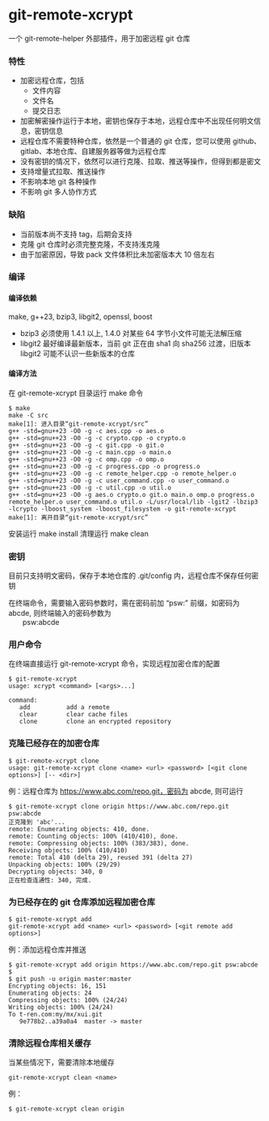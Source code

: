 # git-remote-xcrypt

一个 git-remote-helper 外部插件，用于加密远程 git 仓库

### 特性
- 加密远程仓库，包括
  - 文件内容
  - 文件名
  - 提交日志
- 加密解密操作运行于本地，密钥也保存于本地，远程仓库中不出现任何明文信息，密钥信息
- 远程仓库不需要特种仓库，依然是一个普通的 git 仓库，您可以使用 github、gitlab、本地仓库、自建服务器等做为远程仓库
- 没有密钥的情况下，依然可以进行克隆、拉取、推送等操作，但得到都是密文
- 支持增量式拉取、推送操作
- 不影响本地 git 各种操作
- 不影响 git 多人协作方式

### 缺陷
- 当前版本尚不支持 tag，后期会支持
- 克隆 git 仓库时必须完整克隆，不支持浅克隆
- 由于加密原因，导致 pack 文件体积比未加密版本大 10 倍左右

### 编译
#### 编译依赖
make, g++23, bzip3, libgit2, openssl, boost
- bzip3 必须使用 1.4.1 以上, 1.4.0 对某些 64 字节小文件可能无法解压缩
- libgit2 最好编译最新版本，当前 git 正在由 sha1 向 sha256 过渡，旧版本 libgit2 可能不认识一些新版本的仓库

#### 编译方法
在 git-remote-xcrypt 目录运行 make 命令
``` console
$ make
make -C src
make[1]: 进入目录“git-remote-xcrypt/src”
g++ -std=gnu++23 -O0 -g -c aes.cpp -o aes.o
g++ -std=gnu++23 -O0 -g -c crypto.cpp -o crypto.o
g++ -std=gnu++23 -O0 -g -c git.cpp -o git.o
g++ -std=gnu++23 -O0 -g -c main.cpp -o main.o
g++ -std=gnu++23 -O0 -g -c omp.cpp -o omp.o
g++ -std=gnu++23 -O0 -g -c progress.cpp -o progress.o
g++ -std=gnu++23 -O0 -g -c remote_helper.cpp -o remote_helper.o
g++ -std=gnu++23 -O0 -g -c user_command.cpp -o user_command.o
g++ -std=gnu++23 -O0 -g -c util.cpp -o util.o
g++ -std=gnu++23 -O0 -g aes.o crypto.o git.o main.o omp.o progress.o remote_helper.o user_command.o util.o -L/usr/local/lib -lgit2 -lbzip3 -lcrypto -lboost_system -lboost_filesystem -o git-remote-xcrypt
make[1]: 离开目录“git-remote-xcrypt/src”
```

安装运行 make install
清理运行 make clean

### 密钥
目前只支持明文密码，保存于本地仓库的 .git/config 内，远程仓库不保存任何密钥

在终端命令，需要输入密码参数时，需在密码前加 “psw:” 前缀，如密码为 abcde, 则终端输入的密码参数为
<br>&emsp;&emsp;psw:abcde

### 用户命令
在终端直接运行 git-remote-xcrypt 命令，实现远程加密仓库的配置
```
$ git-remote-xcrypt
usage: xcrypt <command> [<args>...]

command:
   add          add a remote
   clear        clear cache files
   clone        clone an encrypted repository
```

### 克隆已经存在的加密仓库
```
$ git-remote-xcrypt clone
usage: git-remote-xcrypt clone <name> <url> <password> [<git clone options>] [-- <dir>]
```

例：远程仓库为  https://www.abc.com/repo.git，密码为 abcde, 则可运行
```
$ git-remote-xcrypt clone origin https://www.abc.com/repo.git psw:abcde
正克隆到 'abc'...
remote: Enumerating objects: 410, done.
remote: Counting objects: 100% (410/410), done.
remote: Compressing objects: 100% (383/383), done.
Receiving objects: 100% (410/410)
remote: Total 410 (delta 29), reused 391 (delta 27)
Unpacking objects: 100% (29/29)
Decrypting objects: 340, 0
正在检查连通性: 340, 完成.
```

### 为已经存在的 git 仓库添加远程加密仓库
```
$ git-remote-xcrypt add
git-remote-xcrypt add <name> <url> <password> [<git remote add options>]
```

例：添加远程仓库并推送
```
$ git-remote-xcrypt add origin https://www.abc.com/repo.git psw:abcde
$
$ git push -u origin master:master
Encrypting objects: 16, 151
Enumerating objects: 24
Compressing objects: 100% (24/24)
Writing objects: 100% (24/24)
To t-ren.com:my/mx/xui.git
   9e778b2..a39a0a4  master -> master
```

### 清除远程仓库相关缓存
当某些情况下，需要清除本地缓存

```
git-remote-xcrypt clean <name>
```
例：
```
$ git-remote-xcrypt clean origin
```

